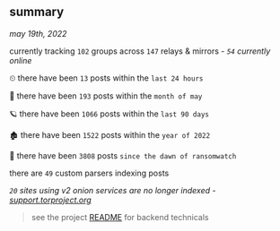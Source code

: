 
## summary
_may 19th, 2022_

currently tracking `102` groups across `147` relays & mirrors - _`54` currently online_

⏲ there have been `13` posts within the `last 24 hours`

🦈 there have been `193` posts within the `month of may`

🪐 there have been `1066` posts within the `last 90 days`

🏚 there have been `1522` posts within the `year of 2022`

🦕 there have been `3808` posts `since the dawn of ransomwatch`

there are `49` custom parsers indexing posts

_`20` sites using v2 onion services are no longer indexed - [support.torproject.org](https://support.torproject.org/onionservices/v2-deprecation/)_

> see the project [README](https://github.com/joshhighet/ransomwatch#ransomwatch--) for backend technicals
